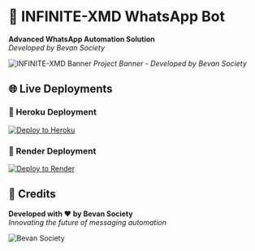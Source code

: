 # 🤖 INFINITE-XMD WhatsApp Bot

**Advanced WhatsApp Automation Solution**  
*Developed by Bevan Society*

![INFINITE-XMD Banner](blob:https://web.whatsapp.com/1f4f2ac1-bf77-4418-8396-8f27c1c51f34)
*Project Banner - Developed by Bevan Society*

## 🌐 Live Deployments

### 🔷 Heroku Deployment
[![Deploy to Heroku](https://img.shields.io/badge/Deploy_to-Heroku-430098?style=for-the-badge&logo=heroku)](https://heroku.com/deploy?template=https://github.com/invinciblebevan/infinite-xmd-bot)

### 🔶 Render Deployment  
[![Deploy to Render](https://img.shields.io/badge/Deploy_to-Render-46a3b7?style=for-the-badge&logo=render)](https://render.com/deploy?repo=https://github.com/invinciblebevan/infinite-xmd-bot)

## 💝 Credits
**Developed with ❤️ by Bevan Society**  
*Innovating the future of messaging automation*

![Bevan Society](https://via.placeholder.com/150x150/764ba2/white?text=BEVAN+SOCIETY)
